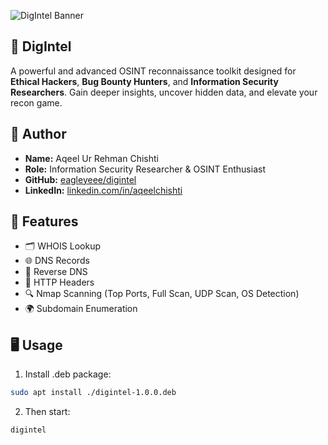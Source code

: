 ![DigIntel Banner](https://ucarecdn.com/68cbf751-302b-4789-9f06-291c1cd3dd7f/Screenshot_20250616_2344220.png)

## 🔎 **DigIntel** 

A powerful and advanced OSINT reconnaissance toolkit designed for **Ethical Hackers**, **Bug Bounty Hunters**, and **Information Security Researchers**. Gain deeper insights, uncover hidden data, and elevate your recon game.


## 👤 Author

- **Name:** Aqeel Ur Rehman Chishti  
- **Role:** Information Security Researcher & OSINT Enthusiast  
- **GitHub:** [eagleyeee/digintel](https://github.com/eagleyeee/digintel)  
- **LinkedIn:** [linkedin.com/in/aqeelchishti](https://linkedin.com/in/aqeelchishti)  


## 🧰 Features

- 🗂️ WHOIS Lookup  
- 🌐 DNS Records  
- 🔁 Reverse DNS  
- 🧾 HTTP Headers  
- 🔍 Nmap Scanning (Top Ports, Full Scan, UDP Scan, OS Detection)  
- 🌍 Subdomain Enumeration


## 🖥️ Usage

1. Install .deb package:
```bash
sudo apt install ./digintel-1.0.0.deb
```

2. Then start:
```bash
digintel
```
